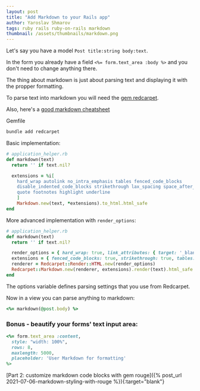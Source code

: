 ```yaml
---
layout: post
title: "Add Markdown to your Rails app"
author: Yaroslav Shmarov
tags: ruby rails ruby-on-rails markdown
thumbnail: /assets/thumbnails/markdown.png
---
```


Let's say you have a model `Post title:string body:text`.

In the form you already have a field `<%= form.text_area :body %>` and you don't need to change anything there.

The thing about markdown is just about parsing text and displaying it with the propper formatting.

To parse text into markdown you will need the [gem redcarpet](https://github.com/vmg/redcarpet).

Also, here's a [good markdown cheatsheet](https://www.markdownguide.org/cheat-sheet/)

Gemfile

```ruby
bundle add redcarpet
```

Basic implementation:

```ruby
# application_helper.rb
def markdown(text)
  return '' if text.nil?

  extensions = %i[
    hard_wrap autolink no_intra_emphasis tables fenced_code_blocks
    disable_indented_code_blocks strikethrough lax_spacing space_after_headers
    quote footnotes highlight underline
    ]
    Markdown.new(text, *extensions).to_html.html_safe
end
```

More advanced implementation with `render_options`:

```ruby
# application_helper.rb
def markdown(text)
  return '' if text.nil?

  render_options = { hard_wrap: true, link_attributes: { target: '_blank' } }
  extensions = { fenced_code_blocks: true, strikethrough: true, tables: true, autolink: true }
  renderer = Redcarpet::Render::HTML.new(render_options)
  Redcarpet::Markdown.new(renderer, extensions).render(text).html_safe
end
```

The options variable defines parsing settings that you use from Redcarpet.

Now in a view you can parse anything to markdown:

```ruby
<%= markdown(@post.body) %>
```

### Bonus - beautify your forms' text input area:

```ruby
<%= form.text_area :content, 
  style: "width: 100%", 
  rows: 8, 
  maxlength: 5000, 
  placeholder: 'User Markdown for formatting' 
%>
```

[Part 2: customize markdown code blocks with gem rouge]({% post_url 2021-07-06-markdown-styling-with-rouge %}){:target="blank"}
